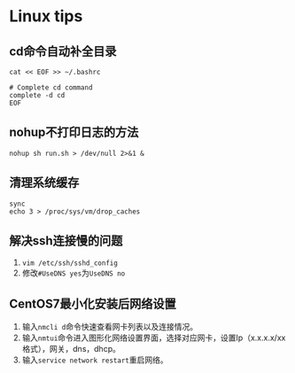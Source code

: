 # Linux tips

## cd命令自动补全目录

```shell
cat << EOF >> ~/.bashrc

# Complete cd command
complete -d cd
EOF
```

## nohup不打印日志的方法

```shell
nohup sh run.sh > /dev/null 2>&1 &
```

## 清理系统缓存

```shell
sync
echo 3 > /proc/sys/vm/drop_caches
```

## 解决ssh连接慢的问题

1. ```vim /etc/ssh/sshd_config```
2. 修改```#UseDNS yes```为```UseDNS no```

## CentOS7最小化安装后网络设置

1. 输入```nmcli d```命令快速查看网卡列表以及连接情况。
2. 输入```nmtui```命令进入图形化网络设置界面，选择对应网卡，设置Ip（x.x.x.x/xx格式），网关，dns，dhcp。
3. 输入```service network restart```重启网络。
